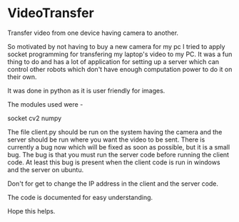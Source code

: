 # VideoTransfer
Transfer video from one device having camera to another.

So motivated by not having to buy a new camera for my pc I tried to apply socket programming for transfering my laptop's video to my PC. It was a fun thing to do and has a lot of application for setting up a server which can control other robots which don't have enough computation power to do it on their own.

It was done in python as it is user friendly for images.

The modules used were - 

socket
cv2
numpy

The file client.py should be run on the system having the camera and the server should be run where you want the video to be sent.
There is currently a bug now which will be fixed as soon as possible, but it is a small bug. The bug is that you must run the server code before running the client code. At least this bug is present when the client code is run in windows and the server on ubuntu.

Don't for get to change the IP address in the client and the server code.

The code is documented for easy understanding.

Hope this helps.
